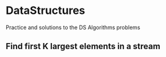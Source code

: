 # DataStructures
Practice and solutions to the DS Algorithms problems
## Find first K largest elements in a stream
